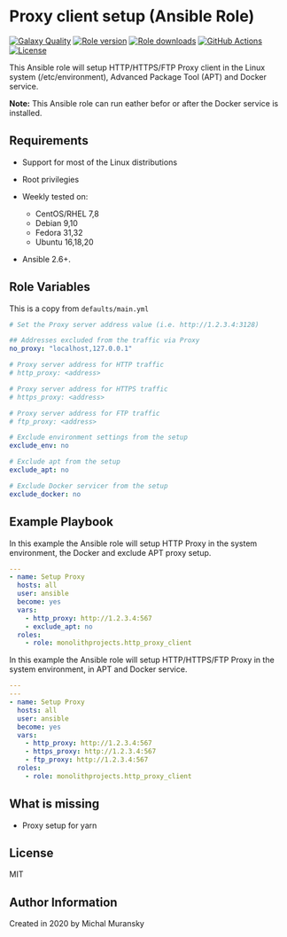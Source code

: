 # Proxy client setup (Ansible Role)

[![Galaxy Quality](https://img.shields.io/ansible/quality/50801?style=flat&logo=ansible)](https://galaxy.ansible.com/monolithprojects/http_proxy_client)
[![Role version](https://img.shields.io/github/v/release/MonolithProjects/ansible-http_proxy_client)](https://galaxy.ansible.com/monolithprojects/http_proxy_client)
[![Role downloads](https://img.shields.io/ansible/role/d/50801)](https://galaxy.ansible.com/monolithprojects/http_proxy_client)
[![GitHub Actions](https://github.com/MonolithProjects/ansible-http_proxy_client/workflows/molecule%20test/badge.svg?branch=master)](https://github.com/MonolithProjects/ansible-http_proxy_client/actions)
[![License](https://img.shields.io/github/license/MonolithProjects/ansible-http_proxy_client)](https://github.com/MonolithProjects/ansible-http_proxy_client/blob/master/LICENSE)

This Ansible role will setup HTTP/HTTPS/FTP Proxy client in the Linux system (/etc/environment), Advanced Package Tool (APT) and Docker service.

**Note:** This Ansible role can run eather befor or after the Docker service is installed.

## Requirements

* Support for most of the Linux distributions

* Root privilegies

* Weekly tested on:
  * CentOS/RHEL 7,8
  * Debian 9,10
  * Fedora 31,32
  * Ubuntu 16,18,20

* Ansible 2.6+.

## Role Variables

This is a copy from `defaults/main.yml`

```yaml
# Set the Proxy server address value (i.e. http://1.2.3.4:3128)

## Addresses excluded from the traffic via Proxy
no_proxy: "localhost,127.0.0.1"

# Proxy server address for HTTP traffic
# http_proxy: <address>

# Proxy server address for HTTPS traffic
# https_proxy: <address>

# Proxy server address for FTP traffic
# ftp_proxy: <address>

# Exclude environment settings from the setup
exclude_env: no

# Exclude apt from the setup
exclude_apt: no

# Exclude Docker servicer from the setup
exclude_docker: no
```

## Example Playbook

In this example the Ansible role will setup HTTP Proxy in the system environment, the Docker and exclude APT proxy setup.

```yaml
---
- name: Setup Proxy
  hosts: all
  user: ansible
  become: yes
  vars:
    - http_proxy: http://1.2.3.4:567
    - exclude_apt: no
  roles:
    - role: monolithprojects.http_proxy_client
```

In this example the Ansible role will setup HTTP/HTTPS/FTP Proxy in the system environment, in APT and Docker service.

```yaml
---
---
- name: Setup Proxy
  hosts: all
  user: ansible
  become: yes
  vars:
    - http_proxy: http://1.2.3.4:567
    - https_proxy: http://1.2.3.4:567
    - ftp_proxy: http://1.2.3.4:567
  roles:
    - role: monolithprojects.http_proxy_client
```

## What is missing

* Proxy setup for yarn

## License

MIT

## Author Information

Created in 2020 by Michal Muransky
